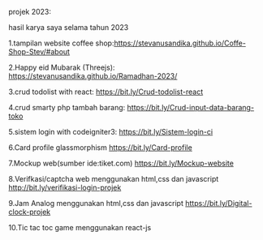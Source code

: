 projek 2023:

hasil karya saya selama tahun 2023

1.tampilan website coffee shop:https://stevanusandika.github.io/Coffe-Shop-Stev/#about

2.Happy eid Mubarak (Threejs):
https://stevanusandika.github.io/Ramadhan-2023/

3.crud todolist with react: https://bit.ly/Crud-todolist-react

4.crud smarty php tambah barang:
https://bit.ly/Crud-input-data-barang-toko

5.sistem login with codeigniter3:
https://bit.ly/Sistem-login-ci

6.Card profile glassmorphism
https://bit.ly/Card-profile

7.Mockup web(sumber ide:tiket.com)
https://bit.ly/Mockup-website

8.Verifkasi/captcha web menggunakan html,css dan javascript
http://bit.ly/verifikasi-login-projek

9.Jam Analog menggunakan html,css dan javascript
  https://bit.ly/Digital-clock-projek

10.Tic tac toc game menggunakan react-js
